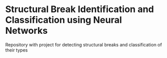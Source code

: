# Structural Break Identification and Classification using Neural Networks
Repository with project for detecting structural breaks and classification of their types

